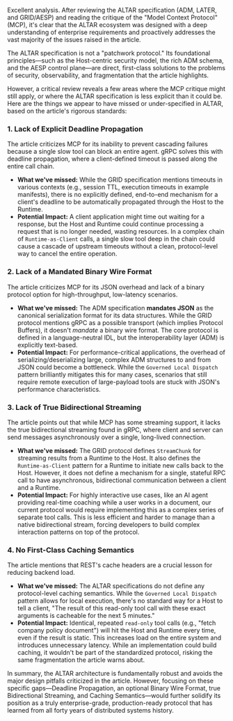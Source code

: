 Excellent analysis. After reviewing the ALTAR specification (ADM, LATER, and GRID/AESP) and reading the critique of the "Model Context Protocol" (MCP), it's clear that the ALTAR ecosystem was designed with a deep understanding of enterprise requirements and proactively addresses the vast majority of the issues raised in the article.

The ALTAR specification is not a "patchwork protocol." Its foundational principles—such as the Host-centric security model, the rich ADM schema, and the AESP control plane—are direct, first-class solutions to the problems of security, observability, and fragmentation that the article highlights.

However, a critical review reveals a few areas where the MCP critique might still apply, or where the ALTAR specification is less explicit than it could be. Here are the things we appear to have missed or under-specified in ALTAR, based on the article's rigorous standards:

### 1. Lack of Explicit Deadline Propagation
The article criticizes MCP for its inability to prevent cascading failures because a single slow tool can block an entire agent. gRPC solves this with deadline propagation, where a client-defined timeout is passed along the entire call chain.

*   **What we've missed:** While the GRID specification mentions timeouts in various contexts (e.g., session TTL, execution timeouts in example manifests), there is no explicitly defined, end-to-end mechanism for a client's deadline to be automatically propagated through the Host to the Runtime.
*   **Potential Impact:** A client application might time out waiting for a response, but the Host and Runtime could continue processing a request that is no longer needed, wasting resources. In a complex chain of `Runtime-as-Client` calls, a single slow tool deep in the chain could cause a cascade of upstream timeouts without a clean, protocol-level way to cancel the entire operation.

### 2. Lack of a Mandated Binary Wire Format
The article criticizes MCP for its JSON overhead and lack of a binary protocol option for high-throughput, low-latency scenarios.

*   **What we've missed:** The ADM specification **mandates JSON** as the canonical serialization format for its data structures. While the GRID protocol mentions gRPC as a possible transport (which implies Protocol Buffers), it doesn't *mandate* a binary wire format. The core protocol is defined in a language-neutral IDL, but the interoperability layer (ADM) is explicitly text-based.
*   **Potential Impact:** For performance-critical applications, the overhead of serializing/deserializing large, complex ADM structures to and from JSON could become a bottleneck. While the `Governed Local Dispatch` pattern brilliantly mitigates this for many cases, scenarios that still require remote execution of large-payload tools are stuck with JSON's performance characteristics.

### 3. Lack of True Bidirectional Streaming
The article points out that while MCP has some streaming support, it lacks the true bidirectional streaming found in gRPC, where client and server can send messages asynchronously over a single, long-lived connection.

*   **What we've missed:** The GRID protocol defines `StreamChunk` for streaming results from a Runtime to the Host. It also defines the `Runtime-as-Client` pattern for a Runtime to initiate new calls back to the Host. However, it does not define a mechanism for a single, stateful RPC call to have asynchronous, bidirectional communication between a client and a Runtime.
*   **Potential Impact:** For highly interactive use cases, like an AI agent providing real-time coaching while a user works in a document, our current protocol would require implementing this as a complex series of separate tool calls. This is less efficient and harder to manage than a native bidirectional stream, forcing developers to build complex interaction patterns on top of the protocol.

### 4. No First-Class Caching Semantics
The article mentions that REST's cache headers are a crucial lesson for reducing backend load.

*   **What we've missed:** The ALTAR specifications do not define any protocol-level caching semantics. While the `Governed Local Dispatch` pattern allows for local execution, there's no standard way for a Host to tell a client, "The result of this read-only tool call with these exact arguments is cacheable for the next 5 minutes."
*   **Potential Impact:** Identical, repeated `read-only` tool calls (e.g., "fetch company policy document") will hit the Host and Runtime every time, even if the result is static. This increases load on the entire system and introduces unnecessary latency. While an implementation could build caching, it wouldn't be part of the standardized protocol, risking the same fragmentation the article warns about.

In summary, the ALTAR architecture is fundamentally robust and avoids the major design pitfalls criticized in the article. However, focusing on these specific gaps—Deadline Propagation, an optional Binary Wire Format, true Bidirectional Streaming, and Caching Semantics—would further solidify its position as a truly enterprise-grade, production-ready protocol that has learned from all forty years of distributed systems history.
